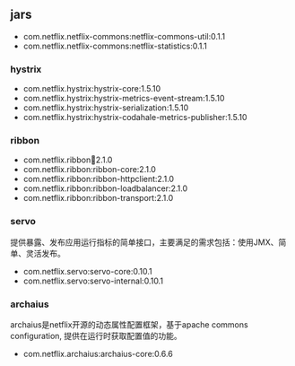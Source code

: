 
## jars
- com.netflix.netflix-commons:netflix-commons-util:0.1.1
- com.netflix.netflix-commons:netflix-statistics:0.1.1

### hystrix
- com.netflix.hystrix:hystrix-core:1.5.10
- com.netflix.hystrix:hystrix-metrics-event-stream:1.5.10
- com.netflix.hystrix:hystrix-serialization:1.5.10
- com.netflix.hystrix:hystrix-codahale-metrics-publisher:1.5.10

### ribbon
- com.netflix.ribbon:ribbon:2.1.0
- com.netflix.ribbon:ribbon-core:2.1.0
- com.netflix.ribbon:ribbon-httpclient:2.1.0
- com.netflix.ribbon:ribbon-loadbalancer:2.1.0
- com.netflix.ribbon:ribbon-transport:2.1.0

### servo
提供暴露、发布应用运行指标的简单接口，主要满足的需求包括：使用JMX、简单、灵活发布。
- com.netflix.servo:servo-core:0.10.1
- com.netflix.servo:servo-internal:0.10.1

### archaius
archaius是netflix开源的动态属性配置框架，基于apache commons configuration, 提供在运行时获取配置值的功能。
- com.netflix.archaius:archaius-core:0.6.6